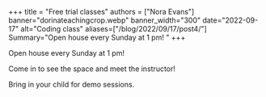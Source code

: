 +++
title = "Free trial classes"
authors = ["Nora Evans"]
banner="dorinateachingcrop.webp"
banner_width="300"
date="2022-09-17"
alt="Coding class"
aliases=["/blog/2022/09/17/post4/"]
Summary="Open house every Sunday at 1 pm! "
+++

Open house every Sunday at 1 pm! 

Come in to see the space and meet the instructor!

Bring in your child for demo sessions.





